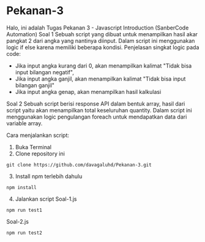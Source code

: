 # Pekanan-3
Halo, ini adalah Tugas Pekanan 3 - Javascript Introduction (SanberCode Automation)
Soal 1
Sebuah script yang dibuat untuk menampilkan hasil akar pangkat 2 dari angka yang nantinya diinput. Dalam script ini menggunakan logic if else karena memiliki beberapa kondisi.
Penjelasan singkat logic pada code:
- Jika input angka kurang dari 0, akan menampilkan kalimat "Tidak bisa input bilangan negatif",
- Jika input angka ganjil, akan menampilkan kalimat "Tidak bisa input bilangan ganjil"
- Jika input angka genap, akan menampilkan hasil kalkulasi

Soal 2
Sebuah script berisi response API dalam bentuk array, hasil dari script yaitu akan menampilkan total keseluruhan quantity. Dalam script ini menggunakan logic pengulangan foreach untuk mendapatkan data dari variable array.


Cara menjalankan script:
1. Buka Terminal
2. Clone repository ini
```
git clone https://github.com/davagaluhd/Pekanan-3.git
```
3. Install npm terlebih dahulu
```
npm install
```
4. Jalankan script
Soal-1.js
```
npm run test1
```
Soal-2.js
```
npm run test2
```